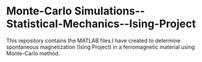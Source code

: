 Monte-Carlo Simulations--Statistical-Mechanics--Ising-Project
=====================================

This repository contains the MATLAB files I have created to determine spontaneous magnetization (Ising Project) in a ferromagnetic material using Monte-Carlo method.
